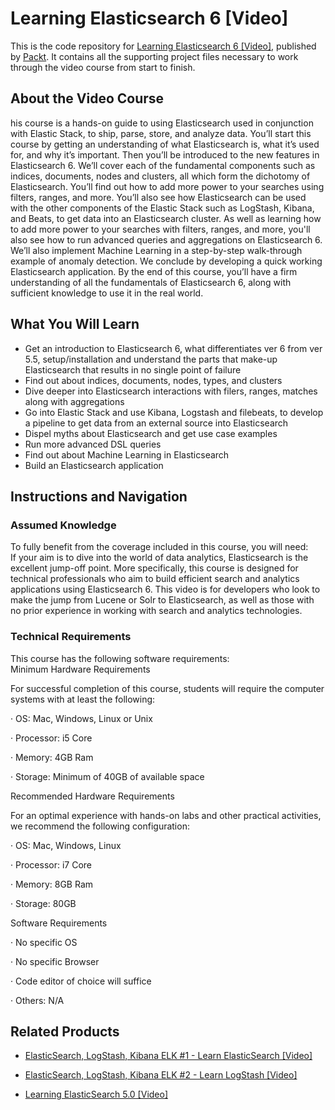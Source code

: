 # Learning Elasticsearch 6 [Video]
This is the code repository for [Learning Elasticsearch 6 [Video]](https://www.packtpub.com/big-data-and-business-intelligence/learning-elasticsearch-6-video?utm_source=github&utm_medium=repository&utm_campaign=9781788997300), published by [Packt](https://www.packtpub.com/?utm_source=github). It contains all the supporting project files necessary to work through the video course from start to finish.
## About the Video Course
his course is a hands-on guide to using Elasticsearch used in conjunction with Elastic Stack, to ship, parse, store, and analyze data. You’ll start this course by getting an understanding of what Elasticsearch is, what it’s used for, and why it’s important. Then you’ll be introduced to the new features in Elasticsearch 6. 
We’ll cover each of the fundamental components such as indices, documents, nodes and clusters, all which form the dichotomy of Elasticsearch. You’ll find out how to add more power to your searches using filters, ranges, and more. You’ll also see how Elasticsearch can be used with the other components of the Elastic Stack such as LogStash, Kibana, and Beats, to get data into an Elasticsearch cluster. 
As well as learning how to add more power to your searches with filters, ranges, and more, you'll also see how to run advanced queries and aggregations on Elasticsearch 6. We’ll also implement Machine Learning in a step-by-step walk-through example of anomaly detection. We conclude by developing a quick working Elasticsearch application.
By the end of this course, you’ll have a firm understanding of all the fundamentals of Elasticsearch 6, along with sufficient knowledge to use it in the real world.

<H2>What You Will Learn</H2>
<DIV class=book-info-will-learn-text>
<UL>
<LI>Get an introduction to Elasticsearch 6, what differentiates ver 6 from ver 5.5, setup/installation and understand the parts that make-up Elasticsearch that results in no single point of failure 
<LI>Find out about indices, documents, nodes, types, and clusters 
<LI>Dive deeper into Elasticsearch interactions with filers, ranges, matches along with aggregations 
<LI>Go into Elastic Stack and use Kibana, Logstash and filebeats, to develop a pipeline to get data from an external source into Elasticsearch 
<LI>Dispel myths about Elasticsearch and get use case examples 
<LI>Run more advanced DSL queries 
<LI>Find out about Machine Learning in Elasticsearch
<LI>Build an Elasticsearch application </LI></UL></DIV>

## Instructions and Navigation
### Assumed Knowledge
To fully benefit from the coverage included in this course, you will need:<br/>
If your aim is to dive into the world of data analytics, Elasticsearch is the excellent jump-off point. More specifically, this course is designed for technical professionals who aim to build efficient search and analytics applications using Elasticsearch 6. This video is for developers who look to make the jump from Lucene or Solr to Elasticsearch, as well as those with no prior experience in working with search and analytics technologies.
### Technical Requirements
This course has the following software requirements:<br/>
Minimum Hardware Requirements

For successful completion of this course, students will require the computer systems with at least the following:

·         OS: Mac, Windows, Linux or Unix

·         Processor: i5 Core

·         Memory: 4GB Ram

·         Storage: Minimum of 40GB of available space

Recommended Hardware Requirements

For an optimal experience with hands-on labs and other practical activities, we recommend the following configuration:

·         OS: Mac, Windows, Linux

·         Processor: i7 Core

·         Memory: 8GB Ram

·         Storage: 80GB

Software Requirements

·         No specific OS

·         No specific Browser

·         Code editor of choice will suffice

·         Others: N/A

## Related Products
* [ElasticSearch, LogStash, Kibana ELK #1 - Learn ElasticSearch [Video]](https://www.packtpub.com/networking-and-servers/elasticsearch-logstash-kibana-elk-1-learn-elasticsearch-video?utm_source=github&utm_medium=repository&utm_campaign=9781788999816)

* [ElasticSearch, LogStash, Kibana ELK #2 - Learn LogStash [Video]](https://www.packtpub.com/big-data-and-business-intelligence/elasticsearch-logstash-kibana-elk-2-learn-logstash-video?utm_source=github&utm_medium=repository&utm_campaign=9781788997904)

* [Learning ElasticSearch 5.0 [Video]](https://www.packtpub.com/big-data-and-business-intelligence/learning-elasticsearch-50-video?utm_source=github&utm_medium=repository&utm_campaign=9781783984589)

